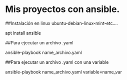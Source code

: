 # Mis proyectos con ansible.

##Instalación en linux ubuntu-debian-linux-mint-etc....

apt install ansible

##Para ejecutar un archivo .yaml

ansible-playbook name_archivo.yaml

##Para ejecutar un archivo .yaml con una variable

ansible-playbook name_archivo.yaml variable=name_var
